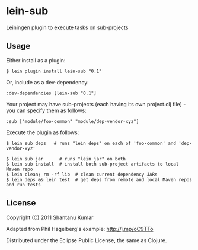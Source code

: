 # lein-sub

Leiningen plugin to execute tasks on sub-projects


## Usage

Either install as a plugin:

    $ lein plugin install lein-sub "0.1"

Or, include as a dev-dependency:

    :dev-dependencies [lein-sub "0.1"]

Your project may have sub-projects (each having its own project.clj file) - you can specify them as follows:

    :sub ["module/foo-common" "module/dep-vendor-xyz"]

Execute the plugin as follows:

    $ lein sub deps   # runs "lein deps" on each of 'foo-common' and 'dep-vendor-xyz'

    $ lein sub jar      # runs "lein jar" on both
    $ lein sub install  # install both sub-project artifacts to local Maven repo
    $ lein clean; rm -rf lib  # clean current dependency JARs
    $ lein deps && lein test  # get deps from remote and local Maven repos and run tests


## License

Copyright (C) 2011 Shantanu Kumar

Adapted from Phil Hagelberg's example: http://j.mp/oC9TTo

Distributed under the Eclipse Public License, the same as Clojure.
